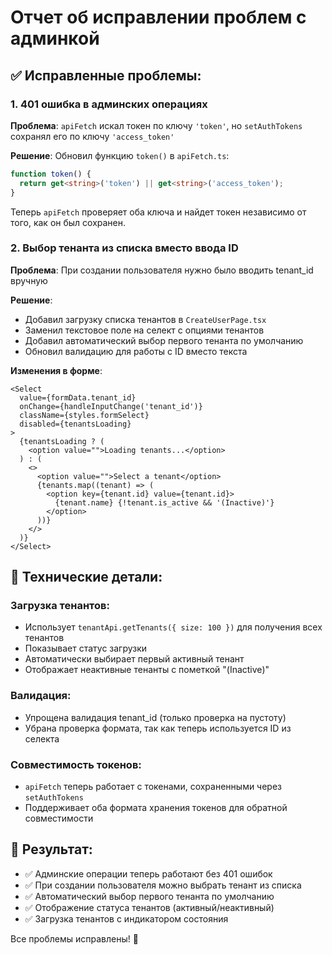 # Отчет об исправлении проблем с админкой

## ✅ Исправленные проблемы:

### 1. **401 ошибка в админских операциях**
**Проблема**: `apiFetch` искал токен по ключу `'token'`, но `setAuthTokens` сохранял его по ключу `'access_token'`

**Решение**: Обновил функцию `token()` в `apiFetch.ts`:
```typescript
function token() {
  return get<string>('token') || get<string>('access_token');
}
```

Теперь `apiFetch` проверяет оба ключа и найдет токен независимо от того, как он был сохранен.

### 2. **Выбор тенанта из списка вместо ввода ID**
**Проблема**: При создании пользователя нужно было вводить tenant_id вручную

**Решение**: 
- Добавил загрузку списка тенантов в `CreateUserPage.tsx`
- Заменил текстовое поле на селект с опциями тенантов
- Добавил автоматический выбор первого тенанта по умолчанию
- Обновил валидацию для работы с ID вместо текста

**Изменения в форме**:
```tsx
<Select
  value={formData.tenant_id}
  onChange={handleInputChange('tenant_id')}
  className={styles.formSelect}
  disabled={tenantsLoading}
>
  {tenantsLoading ? (
    <option value="">Loading tenants...</option>
  ) : (
    <>
      <option value="">Select a tenant</option>
      {tenants.map((tenant) => (
        <option key={tenant.id} value={tenant.id}>
          {tenant.name} {!tenant.is_active && '(Inactive)'}
        </option>
      ))}
    </>
  )}
</Select>
```

## 🔧 Технические детали:

### Загрузка тенантов:
- Использует `tenantApi.getTenants({ size: 100 })` для получения всех тенантов
- Показывает статус загрузки
- Автоматически выбирает первый активный тенант
- Отображает неактивные тенанты с пометкой "(Inactive)"

### Валидация:
- Упрощена валидация tenant_id (только проверка на пустоту)
- Убрана проверка формата, так как теперь используется ID из селекта

### Совместимость токенов:
- `apiFetch` теперь работает с токенами, сохраненными через `setAuthTokens`
- Поддерживает оба формата хранения токенов для обратной совместимости

## 🧪 Результат:
- ✅ Админские операции теперь работают без 401 ошибок
- ✅ При создании пользователя можно выбрать тенант из списка
- ✅ Автоматический выбор первого тенанта по умолчанию
- ✅ Отображение статуса тенантов (активный/неактивный)
- ✅ Загрузка тенантов с индикатором состояния

Все проблемы исправлены! 🎉
